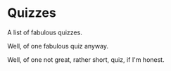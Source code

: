 # Quizzes

A list of fabulous quizzes.

Well, of one fabulous quiz anyway.

Well, of one not great, rather short, quiz, if I'm honest.
